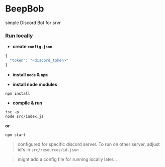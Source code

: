 # BeepBob
simple Discord Bot for srvr
### Run locally

- **create ```config.json```**
```typescript
{
  "token": "<discord_token>"
}
```
- **install ```node``` & ```npm```**

- **install node modules**
```
npm install
```

- **compile & run**
```
tsc -p .
node src/index.js
```
**or**
```
npm start
```

> configured for specific discord server. 
> To run on other server, adjust id's in ```src/resources/id.json```

> might add a config file for running locally later...

